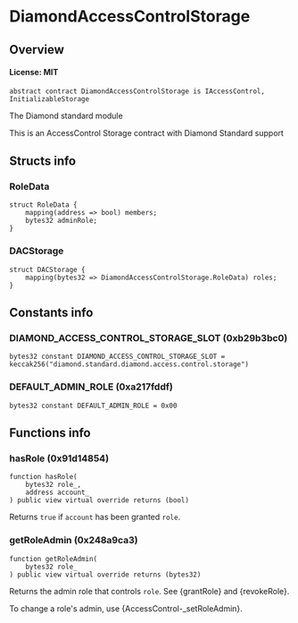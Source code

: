 # DiamondAccessControlStorage

## Overview

#### License: MIT

```solidity
abstract contract DiamondAccessControlStorage is IAccessControl, InitializableStorage
```

The Diamond standard module

This is an AccessControl Storage contract with Diamond Standard support
## Structs info

### RoleData

```solidity
struct RoleData {
	mapping(address => bool) members;
	bytes32 adminRole;
}
```


### DACStorage

```solidity
struct DACStorage {
	mapping(bytes32 => DiamondAccessControlStorage.RoleData) roles;
}
```


## Constants info

### DIAMOND_ACCESS_CONTROL_STORAGE_SLOT (0xb29b3bc0)

```solidity
bytes32 constant DIAMOND_ACCESS_CONTROL_STORAGE_SLOT = keccak256("diamond.standard.diamond.access.control.storage")
```


### DEFAULT_ADMIN_ROLE (0xa217fddf)

```solidity
bytes32 constant DEFAULT_ADMIN_ROLE = 0x00
```


## Functions info

### hasRole (0x91d14854)

```solidity
function hasRole(
    bytes32 role_,
    address account_
) public view virtual override returns (bool)
```

Returns `true` if `account` has been granted `role`.
### getRoleAdmin (0x248a9ca3)

```solidity
function getRoleAdmin(
    bytes32 role_
) public view virtual override returns (bytes32)
```

Returns the admin role that controls `role`. See {grantRole} and
{revokeRole}.

To change a role's admin, use {AccessControl-_setRoleAdmin}.